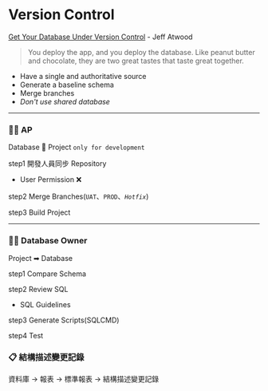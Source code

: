 ﻿# Version Control

[Get Your Database Under Version Control](https://blog.codinghorror.com/get-your-database-under-version-control/) - Jeff Atwood
>You deploy the app, and you deploy the database. Like peanut butter and chocolate, they are two great tastes that taste great together.

  - Have a single and authoritative source
  - Generate a baseline schema
  - Merge branches
  - *Don't use shared database*

---

### 🐱‍👓 AP

Database 🔁 Project `only for development`

step1 開發人員同步 Repository

  * User Permission ❌

step2 Merge Branches(`UAT`、`PROD`、*`Hotfix`*)

step3 Build Project

---

### 🐱‍👤 Database Owner

Project ➡ Database

step1 Compare Schema

step2 Review SQL

  * SQL Guidelines

step3 Generate Scripts(SQLCMD)

step4 Test



### 📋 結構描述變更記錄

資料庫 -> 報表 -> 標準報表 -> 結構描述變更記錄